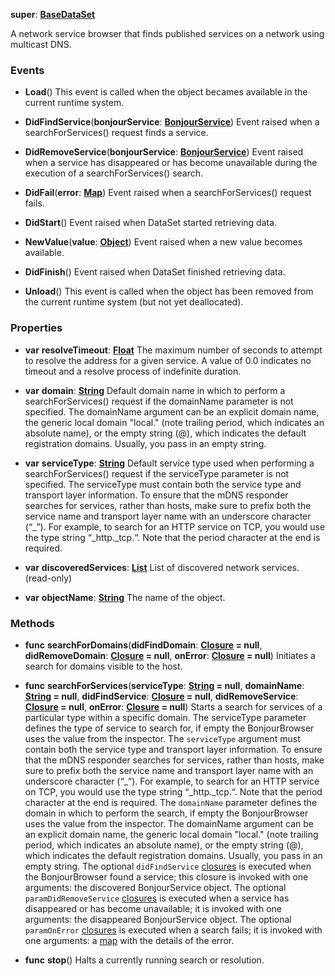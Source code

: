 **super**: **[BaseDataSet](BaseDataSet.md)**

A network service browser that finds published services on a network using multicast DNS.

### Events

* **Load**()
This event is called when the object becames available in the current runtime system.

* **DidFindService**(**bonjourService**: **[BonjourService](BonjourService.md)**)
Event raised when a searchForServices() request finds a service.

* **DidRemoveService**(**bonjourService**: **[BonjourService](BonjourService.md)**)
Event raised when a service has disappeared or has become unavailable during the execution of a searchForServices() search.

* **DidFail**(**error**: **[Map](../gravity/map.md)**)
Event raised when a searchForServices() request fails.

* **DidStart**()
Event raised when DataSet started retrieving data.

* **NewValue**(**value**: **[Object](../gravity/object.md)**)
Event raised when a new value becomes available.

* **DidFinish**()
Event raised when DataSet finished retrieving data.

* **Unload**()
This event is called when the object has been removed from the current runtime system (but not yet deallocated).



### Properties

* **var** **resolveTimeout**: **[Float](../gravity/float.md)**
The maximum number of seconds to attempt to resolve the address for a given service. A value of 0.0 indicates no timeout and a resolve process of indefinite duration.

* **var** **domain**: **[String](../gravity/string.md)**
Default domain name in which to perform a searchForServices() request if the domainName parameter is not specified. The domainName argument can be an explicit domain name, the generic local domain "local." (note trailing period, which indicates an absolute name), or the empty string (@), which indicates the default registration domains. Usually, you pass in an empty string.

* **var** **serviceType**: **[String](../gravity/string.md)**
Default service type used when performing a searchForServices() request if the serviceType parameter is not specified. The serviceType must contain both the service type and transport layer information. To ensure that the mDNS responder searches for services, rather than hosts, make sure to prefix both the service name and transport layer name with an underscore character (“_”). For example, to search for an HTTP service on TCP, you would use the type string “_http._tcp.“. Note that the period character at the end is required.

* **var** **discoveredServices**: **[List](../gravity/list.md)**
List of discovered network services. \(read-only\)

* **var** **objectName**: **[String](../gravity/string.md)**
The name of the object.



### Methods

* **func** **searchForDomains**(**didFindDomain**: **[Closure](../gravity/closure.md) = null**, **didRemoveDomain**: **[Closure](../gravity/closure.md) = null**, **onError**: **[Closure](../gravity/closure.md) = null**)
Initiates a search for domains visible to the host.

* **func** **searchForServices**(**serviceType**: **[String](../gravity/string.md) = null**, **domainName**: **[String](../gravity/string.md) = null**, **didFindService**: **[Closure](../gravity/closure.md) = null**, **didRemoveService**: **[Closure](../gravity/closure.md) = null**, **onError**: **[Closure](../gravity/closure.md) = null**)
Starts a search for services of a particular type within a specific domain. The serviceType parameter defines the type of service to search for, if empty the BonjourBrowser uses the value from the inspector. The <code>serviceType</code> argument must contain both the service type and transport layer information. To ensure that the mDNS responder searches for services, rather than hosts, make sure to prefix both the service name and transport layer name with an underscore character (“_”). For example, to search for an HTTP service on TCP, you would use the type string “_http._tcp.“. Note that the period character at the end is required. The <code>domainName</code> parameter defines the domain in which to perform the search, if empty the BonjourBrowser uses the value from the inspector. The domainName argument can be an explicit domain name, the generic local domain "local." (note trailing period, which indicates an absolute name), or the empty string (@), which indicates the default registration domains. Usually, you pass in an empty string. The optional <code>didFindService</code> <a href="../gravity/closure.html">closures</a> is executed when the BonjourBrowser found a service; this closure is invoked with one arguments: the discovered BonjourService object. The optional <code>paramDidRemoveService</code> <a href="../gravity/closure.html">closures</a> is executed when a service has disappeared or has become unavailable; it is invoked with one arguments: the disappeared BonjourService object. The optional <code>paramOnError</code> <a href="../gravity/closure.html">closures</a> is executed when a search fails; it is invoked with one arguments: a <a href="../gravity/map.html">map</a> with the details of the error.

* **func** **stop**()
Halts a currently running search or resolution.





